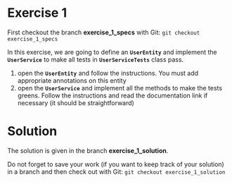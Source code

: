 Exercise 1
==========

 First checkout the branch **exercise_1_specs** with Git: `git checkout exercise_1_specs`

 In this exercise, we are going to define an **`UserEntity`** and implement the **`UserService`** to make all tests
 in **`UserServiceTests`** class pass.

1. open the **`UserEntity`** and follow the instructions. You must add appropriate annotations on this entity
2. open the **`UserService`** and implement all the methods to make the tests greens. Follow the instructions and
read the documentation link if necessary (it should be straightforward)

Solution
========

 The solution is given in the branch **exercise_1_solution**.

 Do not forget to save your work (if you want to keep track
 of your solution) in a branch and then check out with Git: `git checkout exercise_1_solution`



